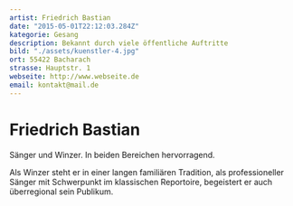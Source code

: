 ```yaml
---
artist: Friedrich Bastian
date: "2015-05-01T22:12:03.284Z"
kategorie: Gesang
description: Bekannt durch viele öffentliche Auftritte
bild: "./assets/kuenstler-4.jpg"
ort: 55422 Bacharach
strasse: Hauptstr. 1
webseite: http://www.webseite.de
email: kontakt@mail.de
---
```


# Friedrich Bastian

Sänger und Winzer. In beiden Bereichen hervorragend.

Als Winzer steht er in einer langen familiären Tradition,
als professioneller Sänger mit Schwerpunkt im klassischen Reportoire, begeistert er auch überregional sein Publikum.


